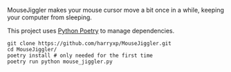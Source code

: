 MouseJiggler makes your mouse cursor move a bit once in a while, keeping your computer from sleeping.

This project uses [Python Poetry](https://python-poetry.org/) to manage dependencies.

```
git clone https://github.com/harryxp/MouseJiggler.git
cd MouseJiggler/
poetry install # only needed for the first time
poetry run python mouse_jiggler.py
```
